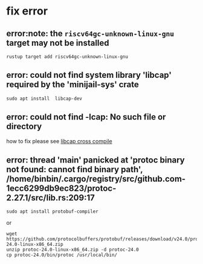 # fix error
## error:note: the `riscv64gc-unknown-linux-gnu` target may not be installed

    rustup target add riscv64gc-unknown-linux-gnu

## error: could not find system library 'libcap' required by the 'minijail-sys' crate

    sudo apt install  libcap-dev

## error: could not find -lcap: No such file or directory

how to fix please see [libcap cross compile](libcap_compile.md)

## error: thread 'main' panicked at 'protoc binary not found: cannot find binary path', /home/binbin/.cargo/registry/src/github.com-1ecc6299db9ec823/protoc-2.27.1/src/lib.rs:209:17

    sudo apt install protobuf-compiler

or

    wget https://github.com/protocolbuffers/protobuf/releases/download/v24.0/protoc-24.0-linux-x86_64.zip
    unzip protoc-24.0-linux-x86_64.zip -d protoc-24.0
    cp protoc-24.0/bin/protoc /usr/local/bin/
